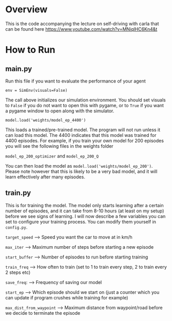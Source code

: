 # Overview
This is the code accompanying the lecture on self-driving with carla that can be found here https://www.youtube.com/watch?v=MNiqlHC6Kn4&t

# How to Run


## main.py
Run this file if you want to evaluate the performance of your agent
```
env = SimEnv(visuals=False)
```

The call above initializes our simulation environment. You should set visuals to `False` if you do not want to open this with pygame, or to `True` if you want a pygame window to open along with the simulator.

```
model.load('weights/model_ep_4400')
```

This loads a trained/pre-trained model. The program will not run unless it can load this model.
The 4400 indicates that this model was trained for 4400 episodes.
For example, if you train your own model for 200 episodes you will see the following files in the weights folder

`model_ep_200_optimizer` and `model_ep_200_Q`

You can then load the model as `model.load('weights/model_ep_200')`. Please note however that this is likely to be a very bad model, and it will learn effectively after many episodes.

## train.py
This is for training the model. The model only starts learning after a certain number of episodes, and it can take from 8-10 hours (at least on my setup) before we see signs of learning. I will now describe a few variables you can set to configure your training process. You can modify them yourself in `config.py`.

`target_speed` --> Speed you want the car to move at in km/h

`max_iter` --> Maximum number of steps before starting a new episode

`start_buffer` --> Number of episodes to run before starting training

`train_freq` --> How often to train (set to 1 to train every step, 2 to train every 2 steps etc)

`save_freq`: --> Frequency of saving our model

`start_ep` --> Which episode should we start on (just a counter which you can update if program crushes while training for example)

`max_dist_from_waypoint` --> Maximum distance from waypoint/road before we decide to terminate the episode
